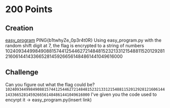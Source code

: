 # 200 Points

## Creation
[easy_program](easy_program.py)
PING{b1twhyZe_0p3r4t0R}
Using easy_program.py with the random shift digit at 7,
the flag is encrypted to a string of numbers
10240934499849088157441254462721484815232133121548811520129281216061441433665281459266561484861441049616000

## Challenge
Can you figure out what the flag could be?
`10240934499849088157441254462721484815232133121548811520129281216061441433665281459266561484861441049616000`
I've given you the code used to encyrpt it -> easy_program.py(insert link)